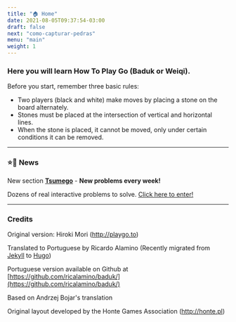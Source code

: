 ```yaml
---
title: "🏠 Home"
date: 2021-08-05T09:37:54-03:00
draft: false
next: "como-capturar-pedras"
menu: "main"
weight: 1
---
```


### Here you will learn How To Play Go (Baduk or Weiqi).
Before you start, remember three basic rules:

- Two players (black and white) make moves by placing a stone on the board alternately.
- Stones must be placed at the intersection of vertical and horizontal lines.
- When the stone is placed, it cannot be moved, only under certain conditions it can be removed.
----

### ⭐🚀 News

New section [**Tsumego**](/tsumego) - **New problems every week!**

Dozens of real interactive problems to solve. [Click here to enter!](/tsumego)  

---
### Credits

Original version: Hiroki Mori (http://playgo.to)

Translated to Portuguese by Ricardo Alamino (Recently migrated from [Jekyll](https://jekyllrb.com/) to [Hugo](https://gohugo.io/))

Portuguese version available on Github at [https://github.com/ricalamino/baduk/](https://github.com/ricalamino/baduk/)

Based on Andrzej Bojar's translation

Original layout developed by the Honte Games Association (http://honte.pl)